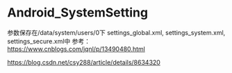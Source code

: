 # Android_SystemSetting
参数保存在/data/system/users/0下 settings_global.xml, settings_system.xml, settings_secure.xml中
参考：
https://www.cnblogs.com/jqnl/p/13490480.html

https://blog.csdn.net/csy288/article/details/8634320
